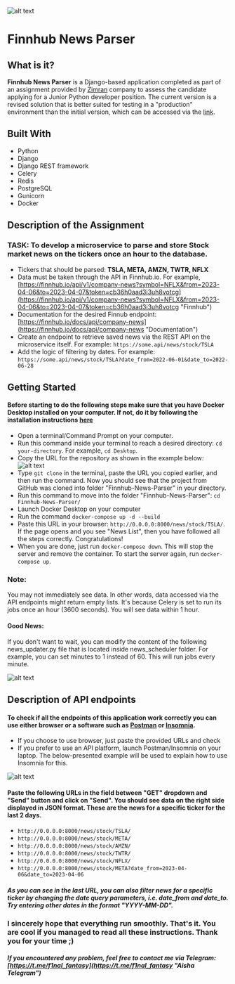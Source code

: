 ![alt text](https://media.licdn.com/dms/image/C5616AQEIEO2de4okeQ/profile-displaybackgroundimage-shrink_200_800/0/1658214369734?e=2147483647&v=beta&t=ri-kNm2i5ikJvgLkQ1NSqVEit0gzS1WWtcjknFg-kk0 "Logo Zimran")
# Finnhub News Parser
## What is it?
**Finnhub News Parser** is a Django-based application completed as part of an assignment provided by [Zimran](https://zimran.io/ "Zimran's Homepage") company to assess the candidate applying for a Junior Python developer position. The current version is a revised solution that is better suited for testing in a "production" environment than the initial version, which can be accessed via the [link](https://github.com/aishabay/Stock-News-Tracker.git "First version").
## Built With
* Python
* Django
* Django REST framework
* Celery
* Redis
* PostgreSQL
* Gunicorn
* Docker
## Description of the Assignment
### **TASK: To develop a microservice to parse and store Stock market news on the tickers once an hour to the database.**
* Tickers that should be parsed: **TSLA, META, AMZN, TWTR, NFLX**
* Data must be taken through the API in Finnhub.io. For example, [https://finnhub.io/api/v1/company-news?symbol=NFLX&from=2023-04-06&to=2023-04-07&token=cb36h0aad3i3uh8votcg](https://finnhub.io/api/v1/company-news?symbol=NFLX&from=2023-04-06&to=2023-04-07&token=cb36h0aad3i3uh8votcg "Finnhub")
* Documentation for the desired Finnub endpoint: [https://finnhub.io/docs/api/company-news](https://finnhub.io/docs/api/company-news "Documentation")
* Create an endpoint to retrieve saved news via the REST API on the microservice itself. For example: `https://some.api/news/stock/TSLA`
* Add the logic of filtering by dates. For example: `https://some.api/news/stock/TSLA?date_from=2022-06-01&date_to=2022-06-28`
## Getting Started
#### Before starting to do the following steps make sure that you have Docker Desktop installed on your computer. If not, do it by following the installation instructions [here](https://docs.docker.com/desktop/install/mac-install/ "Docker")
* Open a terminal/Command Prompt on your computer.
* Run this command inside your terminal to reach a desired directory: `cd your-directory`. For example, `cd Desktop`.
* Copy the URL for the repository as shown in the example below: 
![alt text](https://drive.google.com/uc?export=view&id=1AgJ6kytOvAt0GtdiW46Yt3dp1HpyPwoN "Sample for cloning")
* Type `git clone` in the terminal, paste the URL you copied earlier, and then run the command. 
Now you should see that the project from GitHub was cloned into folder "Finnhub-News-Parser" in your directory.
* Run this command to move into the folder "Finnhub-News-Parser": `cd Finnhub-News-Parser/`
* Launch Docker Desktop on your computer
* Run the command `docker-compose up -d --build`
* Paste this URL in your browser: `http://0.0.0.0:8000/news/stock/TSLA/`. If the page opens and you see "News List", then you have followed all the steps correctly. Congratulations!
* When you are done, just run `docker-compose down`. This will stop the server and remove the container. To start the server again, run `docker-compose up`.
### Note:
You may not immediately see data. In other words, data accessed via the API endpoints might return empty lists. It's because Celery is set to run its jobs once an hour (3600 seconds). You will see data within 1 hour.
#### Good News:
If you don't want to wait, you can modify the content of the following news_updater.py file that is located inside news_scheduler folder.
For example, you can set minutes to 1 instead of 60. This will run jobs every minute.

![alt text](https://drive.google.com/uc?export=view&id=1-IuWSUfcUMZXRIOoZsKYADj6wEaX4ZxP "Change from 60 to 1")
## Description of API endpoints
#### To check if all the endpoints of this application work correctly you can use either browser or a software such as [Postman](https://www.postman.com/downloads/ "Download Postman") or [Insomnia](https://insomnia.rest/download "Download Insomnia").
* If you choose to use browser, just paste the provided URLs and check
* If you prefer to use an API platform, launch Postman/Insomnia on your laptop. The below-presented example will be used to explain how to use Insomnia for this.

![alt text](https://drive.google.com/uc?export=view&id=1C_majKmO275WJfjGHyDGFn7qzZiz49TJ "Insomnia")
#### Paste the following URLs in the field between "GET" dropdown and "Send" button and click on "Send". You should see data on the right side displayed in JSON format. These are the news for a specific ticker for the last 2 days.
* `http://0.0.0.0:8000/news/stock/TSLA/`
* `http://0.0.0.0:8000/news/stock/META/`
* `http://0.0.0.0:8000/news/stock/AMZN/`
* `http://0.0.0.0:8000/news/stock/TWTR/`
* `http://0.0.0.0:8000/news/stock/NFLX/`
* `http://0.0.0.0:8000/news/stock/META?date_from=2023-04-06&date_to=2023-04-06`
##### As you can see in the last URL, you can also filter news for a specific ticker by changing the date query parameters, i.e. date_from and date_to. Try entering other dates in the format "YYYY-MM-DD".
### I sincerely hope that everything run smoothly. That's it. You are cool if you managed to read all these instructions. Thank you for your time ;)
##### If you encountered any problem, feel free to contact me via Telegram: [https://t.me/f1nal_fantasy](https://t.me/f1nal_fantasy "Aisha Telegram")
